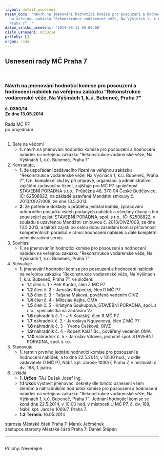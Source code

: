 ```yaml
---
layout: detail_usneseni
nazev_bodu: 'Návrh na jmenování hodnotící komise pro posouzení a hodnocení nabídek
  na veřejnou zakázku "Rekonstrukce vodárenské věže, Na Výšinách 1, k.ú. Bubeneč,
  Praha 7"  '
datum_vzniku_usneseni: '2014-05-13 00:00:00'
cislo_usneseni: 0350/14
prilohy: []
organ: rada
---
```

<div id="ucUsn_pList" class="usn">
	<span><h2>Usnesení rady MČ Praha 7 </h2>
<br></span><div class="standBody">
<span><h3>Návrh na jmenování hodnotící komise pro posouzení a hodnocení nabídek na veřejnou zakázku "Rekonstrukce vodárenské věže, Na Výšinách 1, k.ú. Bubeneč, Praha 7"  </h3></span><div class="center">
		<strong>č. 0350/14</strong><br>
	</div>
<div class="center">
		<strong>Ze dne 13.05.2014</strong><br><br>
	</div>Rada MČ P7<br> po projednání<br><br><ol>
<li>Bere na vědomí<ul><li>
<strong>1.</strong> návrh na jmenování hodnotící komise pro posouzení a hodnocení nabídek na veřejnou zakázku "Rekonstrukce vodárenské věže, Na Výšinách 1, k.ú. Bubeneč, Praha 7"  </li></ul>
</li>
<li>Konstatuje,<ul>
<li>
<strong>1.</strong> že uspořádání zadávacího řízení na veřejnou zakázku "Rekonstrukce vodárenské věže, Na Výšinách 1, k.ú. Bubeneč, Praha 7", tzn. komplexní služby při přípravě, organizaci a administrativní zajištění zadávacího řízení, zajišťuje pro MČ P7 společnost STAVEBNÍ PORADNA s.r.o., Průběžná 48, 370 04 České Budějovice, IČ: 62508822, na základě uzavřené Mandátní smlouvy č. 2013/OIVZ/008, ze dne 13.5.2013.</li>
<li>
<strong>2.</strong> že potřebné doklady o průběhu jednání komisí, zpracování odborného posudku všech podaných nabídek a všechny úkony s tím související zajistí STAVEBNÍ PORADNA, spol. s r.o., IČ: 62508822, v souladu s uzavřenou Mandátní smlouvou č. 2013/OIVZ/008, ze dne 13.5.2013, a taktéž zajistí po celou dobu zasedání komisí přítomnost kompetentních poradců v rámci hodnocení nabídek a dále kompletní administrativní servis.</li>
</ul>
</li>
<li>Souhlasí<ul><li>
<strong>1.</strong> se jmenováním hodnotící komise pro posouzení a hodnocení nabídek na veřejnou zakázku "Rekonstrukce vodárenské věže, Na Výšinách 1, k.ú. Bubeneč, Praha 7"   </li></ul>
</li>
<li>Schvaluje<ul><li>
<strong>1.</strong> jmenování hodnotící komise pro posouzení a hodnocení nabídek na veřejnou zakázku "Rekonstrukce vodárenské věže, Na Výšinách 1, k.ú. Bubeneč, Praha 7",  ve složení:<ul>
<li>
<strong>1.1</strong> člen č. 1 - Petr Kantor, člen Z MČ P7</li>
<li>
<strong>1.2</strong> člen č. 2 - Jaroslav Kopecký, člen R MČ P7</li>
<li>
<strong>1.3</strong> člen č. 3 - Taťjana Maková, pověřená vedením OIVZ</li>
<li>
<strong>1.4</strong> člen č. 4 - Miloslav Kejha, OMA</li>
<li>
<strong>1.5</strong> člen č. 5 - Kristýna Soukupová, STAVEBNÍ PORADNA, spol. s r. o., specialistka na zadávání VZ  </li>
<li>
<strong>1.6</strong> náhradník č. 1 - Jiří Koutský, člen R MČ P7</li>
<li>
<strong>1.7</strong> náhradník č. 2 - Jaroslava Nguyenová, člen Z MČ P7</li>
<li>
<strong>1.8</strong> náhradník č. 3 - Yvona Češková, OIVZ</li>
<li>
<strong>1.9</strong> náhradník č. 4 - Robert Kolář Bc., pověřený vedením OMA</li>
<li>
<strong>1.10</strong> náhradník č. 5 - Jaroslav Vítovec, jednatel spol. STAVEBNÍ PORADNA, spol. s r.o. </li>
</ul>
</li></ul>
</li>
<li>Stanovuje<ul><li>
<strong>1.</strong> termín prvního jednání hodnotící komise pro posouzení a hodnocení nabídek, a to dne 22.5.2014, v 10:00 hod., v sídle zadavatele Ú MČ P7, Nábř. kpt. Jaroše 1000/7, Praha 7, v  místnosti č. dv. 188, 1. patro.</li></ul>
</li>
<li>Ukládá<ul>
<li>
<strong>1. Určen: </strong>TAJ Dušek Josef Ing.</li>
<li>
<strong>1.1 Úkol: </strong>vystavit jmenovací dekrety dle tohoto usnesení všem členům a náhradníkům hodnotící komise pro posouzení a hodnocení nabídek na veřejnou zakázku "Rekonstrukce vodárenské věže, Na Výšinách 1, k.ú. Bubeneč, Praha 7". Jednání hodnotící komise se koná dne 22.5.2014, v 10:00 hod. v místnosti Ú MČ P7, č. dv. 188, Nábř. kpt. Jaroše 1000/7, Praha 7.</li>
<li>
<strong>1.2 Termín: </strong>16.05.2014</li>
</ul>
</li>
</ol>starosta Městské části Praha 7: Marek Ječmének<br>zástupce starosty Městské části Praha 7: Daniel Štěpán <hr>
<br>Přílohy: Neveřejné</div>
</div>
